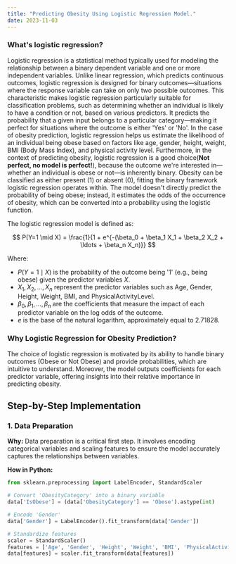 ```yaml
---
title: "Predicting Obesity Using Logistic Regression Model."
date: 2023-11-03
---
```








### What's logistic regression? 


Logistic regression is a statistical method typically used for modeling the relationship between a binary dependent variable and one or more independent variables. Unlike linear regression, which predicts continuous outcomes, logistic regression is designed for binary outcomes—situations where the response variable can take on only two possible outcomes. This characteristic makes logistic regression particularly suitable for classification problems, such as determining whether an individual is likely to have a condition or not, based on various predictors. It predicts the probability that a given input belongs to a particular category—making it perfect for situations where the outcome is either 'Yes' or 'No'. In the case of obesity prediction, logistic regression helps us estimate the likelihood of an individual being obese based on factors like age, gender, height, weight, BMI (Body Mass Index), and physical activity level.
Furthermore, in the context of predicting obesity, logistic regression is a good choice(**Not perfect, no model is perfect!**), because the outcome we're interested in—whether an individual is obese or not—is inherently binary. Obesity can be classified as either present (1) or absent (0), fitting the binary framework logistic regression operates within. The model doesn't directly predict the probability of being obese; instead, it estimates the odds of the occurrence of obesity, which can be converted into a probability using the logistic function.

The logistic regression model is defined as:

$$
P(Y=1 \mid X) = \frac{1}{1 + e^{-(\beta_0 + \beta_1 X_1 + \beta_2 X_2 + \ldots + \beta_n X_n)}}
$$

Where:
- $P(Y=1 \mid X)$ is the probability of the outcome being '1' (e.g., being obese) given the predictor variables $X$.
- $X_1, X_2, \ldots, X_n$ represent the predictor variables such as Age, Gender, Height, Weight, BMI, and PhysicalActivityLevel.
- $\beta_0, \beta_1, \ldots, \beta_n$ are the coefficients that measure the impact of each predictor variable on the log odds of the outcome.
- $e$ is the base of the natural logarithm, approximately equal to 2.71828.




### Why Logistic Regression for Obesity Prediction?

The choice of logistic regression is motivated by its ability to handle binary outcomes (Obese or Not Obese) and provide probabilities, which are intuitive to understand. Moreover, the model outputs coefficients for each predictor variable, offering insights into their relative importance in predicting obesity.

## Step-by-Step Implementation

### 1. Data Preparation

**Why:** Data preparation is a critical first step. It involves encoding categorical variables and scaling features to ensure the model accurately captures the relationships between variables.

**How in Python:**

```python
from sklearn.preprocessing import LabelEncoder, StandardScaler

# Convert 'ObesityCategory' into a binary variable
data['IsObese'] = (data['ObesityCategory'] == 'Obese').astype(int)

# Encode 'Gender'
data['Gender'] = LabelEncoder().fit_transform(data['Gender'])

# Standardize features
scaler = StandardScaler()
features = ['Age', 'Gender', 'Height', 'Weight', 'BMI', 'PhysicalActivityLevel']
data[features] = scaler.fit_transform(data[features])




